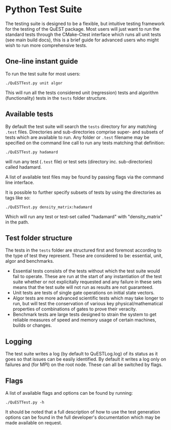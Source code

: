 # Python Test Suite

The testing suite is designed to be a flexible, but intuitive testing framework for the testing of the QuEST package. Most users will just want to run the standard tests through the CMake-Ctest interface which runs all unit tests (see main build docs), this is a brief guide for advanced users who might wish to run more comprehensive tests.

## One-line instant guide
To run the test suite for most users:
```
./QuESTTest.py unit algor
```
This will run all the tests considered unit (regression) tests and algorithm (functionality) tests in the `tests` folder structure. 

## Available tests

By default the test suite will search the `tests` directory for any matching `.test` files. Directories and sub-directories comprise super- and subsets of tests which are available to run. Any folder or `.test` filename may be specified on the command line call to run any tests matching that definition:
```
./QuESTTest.py hadamard
```
will run any test (`.test` file) or test sets (directory inc. sub-directories) called hadamard.

A list of available test files may be found by passing flags via the command line interface.

It is possible to further specify subsets of tests by using the directories as tags like so:
```
./QuESTTest.py density_matrix:hadamard
```
Which will run any test or test-set called "hadamard" with "density_matrix" in the path.  

## Test folder structure

The tests in the `tests` folder are structured first and foremost according to the type of test they represent. These are considered to be: essential, unit, algor and benchmarks.

- Essential tests consists of the tests without which the test suite would fail to operate. These are run at the start of any instantiation of the test suite whether or not explicitally requested and any failure in these sets means that the test suite will not run as results are not guaranteed.
- Unit tests are tests of single gate operations on initial state vectors.
- Algor tests are more advanced scientific tests which may take longer to run, but will test the conservation of various key physical/mathematical properties of combinations of gates to prove their veracity.
- Benchmark tests are large tests designed to strain the system to get reliable measures of speed and memory usage of certain machines, builds or changes.

## Logging
The test suite writes a log (by default to QuESTLog.log) of its status as it goes so that issues can be easily identified. By default it writes a log only on failures and (for MPI) on the root node. These can all be switched by flags.

## Flags
A list of available flags and options can be found by running:
```
./QuESTTest.py -h
```
It should be noted that a full description of how to use the test generation options can be found in the full developer's documentation which may be made available on request.


